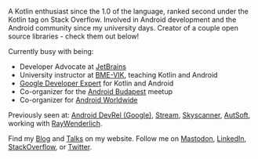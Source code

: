 A Kotlin enthusiast since the 1.0 of the language, ranked second under the Kotlin tag on Stack Overflow. Involved in Android development and the Android community since my university days. Creator of a couple open source libraries - check them out below!

Currently busy with being:

- Developer Advocate at [JetBrains](https://www.jetbrains.com/)
- University instructor at [BME-VIK](https://www.vik.bme.hu/), teaching Kotlin and Android
- [Google Developer Expert](https://developers.google.com/profile/u/zsmb13) for Kotlin and Android
- Co-organizer for the [Android Budapest](https://www.meetup.com/Android-Budapest/) meetup
- Co-organizer for [Android Worldwide](https://android-worldwide.com/)

Previously seen at: [Android DevRel (Google)](https://github.com/android), [Stream](https://github.com/GetStream), [Skyscanner](https://github.com/Skyscanner),  [AutSoft](https://github.com/AutSoft), working with [RayWenderlich](http://raywenderlich.com/).

Find my [Blog](https://zsmb.co/) and [Talks](https://zsmb.co/talks/) on my website. Follow me on [Mastodon](https://androiddev.social/@zsmb13), [LinkedIn](https://www.linkedin.com/in/zsmb13/), [StackOverflow](https://stackoverflow.com/users/4465208/zsmb13), or [Twitter](https://twitter.com/zsmb13).

